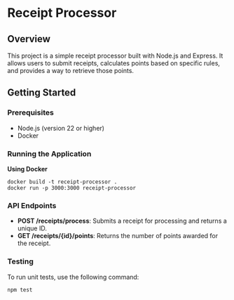 # Receipt Processor

## Overview
This project is a simple receipt processor built with Node.js and Express. It allows users to submit receipts, calculates points based on specific rules, and provides a way to retrieve those points.

## Getting Started

### Prerequisites
- Node.js (version 22 or higher)
- Docker

### Running the Application

**Using Docker**
   ```
   docker build -t receipt-processor .
   docker run -p 3000:3000 receipt-processor
   ```

### API Endpoints

- **POST /receipts/process**: Submits a receipt for processing and returns a unique ID.
- **GET /receipts/{id}/points**: Returns the number of points awarded for the receipt.

### Testing
To run unit tests, use the following command:
```sh
npm test
